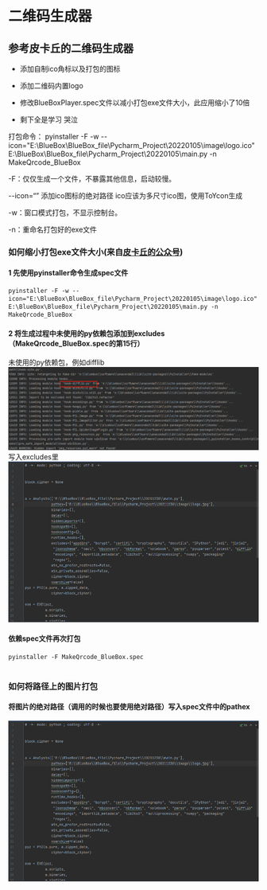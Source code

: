 # 二维码生成器

## 参考皮卡丘的二维码生成器

* 添加自制ico角标以及打包的图标

* 添加二维码内置logo

* 修改BlueBoxPlayer.spec文件以减小打包exe文件大小，此应用缩小了10倍

* 剩下全是学习 哭泣

打包命令：
pyinstaller -F -w --icon="E:\BlueBox\BlueBox_file\Pycharm_Project\20220105\image\logo.ico" E:\BlueBox\BlueBox_file\Pycharm_Project\20220105\main.py -n MakeQrcode_BlueBox


-F：仅仅生成一个文件，不暴露其他信息，启动较慢。

--icon=“” 添加ico图标的绝对路径 ico应该为多尺寸ico图，使用ToYcon生成

-w：窗口模式打包，不显示控制台。

-n：重命名打包好的exe文件

### 如何缩小打包exe文件大小(来自[皮卡丘的公众号](https://mp.weixin.qq.com/s/7jNrnC_XdF9q9N5GWyfW6Q))

#### 1 先使用pyinstaller命令生成spec文件
```
pyinstaller -F -w --icon="E:\BlueBox\BlueBox_file\Pycharm_Project\20220105\image\logo.ico" E:\BlueBox\BlueBox_file\Pycharm_Project\20220105\main.py -n MakeQrcode_BlueBox
```

#### 2 将生成过程中未使用的py依赖包添加到excludes（MakeQrcode_BlueBox.spec的第15行）
未使用的py依赖包，例如difflib
![img.png](image/72de5ee9643dd62b4d90a6ff9812f3c.png)
写入excludes里
![img.png](image/c9439e6ab69cc061c23732d5974bb74.png)

#### 依赖spec文件再次打包
```buildoutcfg
pyinstaller -F MakeQrcode_BlueBox.spec


```

### 如何将路径上的图片打包

#### 将图片的绝对路径（调用的时候也要使用绝对路径）写入spec文件中的pathex
![img.png](image/c9439e6ab69cc061c23732d5974bb74.png)


